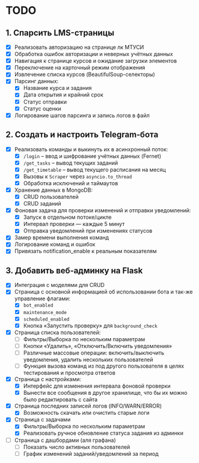 # TODO

## 1. Спарсить LMS-страницы

- [x] Реализовать авторизацию на странице лк МТУСИ
- [x] Обработка ошибок авторизации и неверных учётных данных
- [x] Навигация к странице курсов и ожидание загрузки элементов
- [x] Переключение на карточный режим отображения
- [x] Извлечение списка курсов (BeautifulSoup-селекторы)
- [x] Парсинг данных:
  - [x] Название курса и задания
  - [x] Дата открытия и крайний срок
  - [x] Статус отправки
  - [x] Статус оценки
- [x] Логирование шагов парсинга и запись логов в файл

## 2. Создать и настроить Telegram‑бота

- [x] Реализовать команды и выкинуть их в асинхронный поток:
  - [x] `/login` – ввод и шифрование учётных данных (Fernet)
  - [x] `/get_tasks` – вывод текущих заданий
  - [x] `/get_timetable` – вывод текущего расписания на месяц
  - [x] Вызовы к `Scraper` через `asyncio.to_thread`
  - [x] Обработка исключений и таймаутов
- [x] Хранение данных в MongoDB:
  - [x] CRUD пользователей
  - [x] CRUD заданий
- [x] Фоновая задача для проверки изменений и отправки уведомлений:
  - [x] Запуск в отдельном потоке/цикле
  - [x] Интервал проверки — каждые 5 минут
  - [x] Отправка уведомлений при изменениях статусов
- [x] Замер времени выполнения команд
- [x] Логирование команд и ошибок
- [x] Привязать notification_enable к реальным показателям

## 3. Добавить веб‑админку на Flask

- [x] Интеграция с моделями для CRUD
- [x] Страница с основной информацией об использовании бота и так-же управление флагами:
  - [x] `bot_enabled`
  - [x] `maintenance_mode`
  - [x] `scheduled_enabled`
  - [x] Кнопка «Запустить проверку» для `background_check`
- [x] Страница списка пользователей:
  - [ ] Фильтры/Выборка по нескольким параметрам
  - [ ] Кнопки «Удалить», «Отключить/Включить уведомления»
  - [ ] Различные массовые операции: включить/выключить уведомления, удалить нескольких пользователей
  - [ ] Функция вызова команд из под другого пользователя в целях тестирования и просмотра ответов
- [x] Страница с настройками:
  - [x] Интерфейс для изменения интервала фоновой проверки
  - [x] Вынести все сообщения в другое хранилище, что бы их можно было редактировать с сайта
- [x] Страница последних записей логов (INFO/WARN/ERROR)
  - [x] Возможность скачать или очистить старые логи
- [x] Страница с задачами
  - [x] Фильтры/Выборка по нескольким параметрам
  - [x] Реализовать ручное обновление статуса задания из админки
- [ ] Страница с дашбордами (аля графана)
  - [ ] Показать число активных пользователей
  - [ ] График изменений заданий/уведомлений за период
